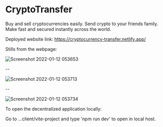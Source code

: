 # CryptoTransfer
Buy and sell cryptocurrencies easily. Send crypto to your friends  family. Make fast and secured instantly across the world.

Deployed website link:
https://cryptocurrency-transfer.netlify.app/

Stills from the webpage:

![Screenshot 2022-01-12 053653](https://user-images.githubusercontent.com/64733221/149041658-ab80dfd6-a69b-4be1-9167-6d55f91c0a54.png)

--

![Screenshot 2022-01-12 053713](https://user-images.githubusercontent.com/64733221/149041669-c0b687d5-862e-45d5-b24e-12901c4aa9ad.png)

--

![Screenshot 2022-01-12 053734](https://user-images.githubusercontent.com/64733221/149041678-8ce39c54-b130-4d3b-855d-f510a5973104.png)

To open the decentralized application locally:

Go to ...client/vite-project and type 'npm run dev' to open in local host.
